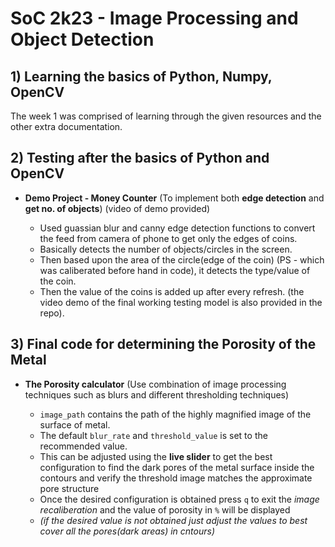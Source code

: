
#  SoC 2k23 - Image Processing and Object Detection


## 1) Learning the basics of Python, Numpy, OpenCV

The week 1 was comprised of learning through the given resources and the other extra documentation.

##

## 2) Testing after the basics of Python and OpenCV

-   **Demo Project - Money Counter** (To implement both **edge detection** and **get no. of objects**) (video of demo provided)
  
    - Used guassian blur and canny edge detection functions to convert the feed from camera of phone to get only the edges of coins.
    - Basically detects the number of objects/circles in the screen.
    - Then based upon the area of the circle(edge of the coin) (PS - which was caliberated before hand in code), it detects the type/value of the coin.
    - Then the value of the coins is added up after every refresh. (the video demo of the final working testing model is also provided in the repo).
  
##

## 3) Final code for determining the Porosity of the Metal

-   **The Porosity calculator** (Use combination of image processing techniques such as blurs and different thresholding techniques)
  
    - `image_path` contains the path of the highly magnified image of the surface of metal.
    - The default `blur_rate` and `threshold_value` is set to the recommended value.
    - This can be adjusted using the **live slider** to get the best configuration to find the dark pores of the metal surface inside the contours and verify the threshold image matches the approximate pore structure
    - Once the desired configuration is obtained press `q` to exit the *image recaliberation* and the value of porosity in `%` will be displayed
    - *(if the desired value is not obtained just adjust the values to best cover all the pores(dark areas) in cntours)*
